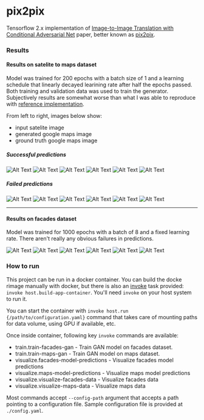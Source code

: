 # pix2pix

Tensorflow 2.x implementation of [Image-to-Image Translation with Conditional Adversarial Net](https://arxiv.org/abs/1611.07004) paper, better known as [pix2pix](https://phillipi.github.io/pix2pix/).

### Results

#### Results on satelite to maps dataset

Model was trained for 200 epochs with a batch size of 1 and a learning schedule that linearly decayed learining rate after half the epochs passed.
Both training and validation data was used to train the generator. Subjectively results are somewhat worse than what I was able to reproduce with [reference implementation](https://github.com/junyanz/pytorch-CycleGAN-and-pix2pix).

From left to right, images below show:
- input satelite image
- generated google maps image
- ground truth google maps image

##### Successful predictions
![Alt Text](./images/maps/maps_success_01.jpg)
![Alt Text](./images/maps/maps_success_02.jpg)
![Alt Text](./images/maps/maps_success_03.jpg)
![Alt Text](./images/maps/maps_success_04.jpg)
![Alt Text](./images/maps/maps_success_05.jpg)
![Alt Text](./images/maps/maps_success_06.jpg)

##### Failed predictions
![Alt Text](./images/maps/maps_failures_01.jpg)
![Alt Text](./images/maps/maps_failures_02.jpg)
![Alt Text](./images/maps/maps_failures_03.jpg)
![Alt Text](./images/maps/maps_failures_04.jpg)
![Alt Text](./images/maps/maps_failures_05.jpg)
![Alt Text](./images/maps/maps_failures_06.jpg)

---

#### Results on facades dataset

Model was trained for 1000 epochs with a batch of 8 and a fixed learning rate. There aren't really any obvious failures in predictions.

![Alt Text](./images/facades/facades_01.jpg)
![Alt Text](./images/facades/facades_02.jpg)
![Alt Text](./images/facades/facades_03.jpg)
![Alt Text](./images/facades/facades_04.jpg)
![Alt Text](./images/facades/facades_05.jpg)
![Alt Text](./images/facades/facades_06.jpg)

### How to run

This project can be run in a docker container.
You can build the docke rimage manually with docker, but there is also an [invoke][invoke] task provided: `invoke host.build-app-container`. You'll need `invoke` on your host system to run it.

You can start the container with `invoke host.run {/path/to/configuration.yaml}` command that takes care of mounting paths for data volume, using GPU if available, etc.

Once inside container, following key `invoke` commands are available:
-  train.train-facades-gan - Train GAN model on facades dataset.
-  train.train-maps-gan - Train GAN model on maps dataset.
-  visualize.facades-model-predictions - Visualize facades model predictions
-  visualize.maps-model-predictions - Visualize maps model predictions
-  visualize.visualize-facades-data - Visualize facades data
-  visualize.visualize-maps-data - Visualize maps data

Most commands accept `--config-path` argument that accepts a path pointing to a configuration file. Sample configuration file is provided at `./config.yaml`.

[invoke]: https://www.pyinvoke.org/
